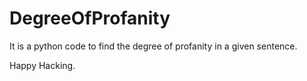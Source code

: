 # DegreeOfProfanity

It is a python code to find the degree of profanity in a given sentence.

Happy Hacking.
